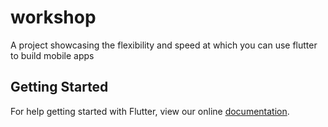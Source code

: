 # workshop

A  project showcasing the flexibility and speed at which you can use flutter to build mobile apps


## Getting Started

For help getting started with Flutter, view our online
[documentation](http://flutter.io/).
